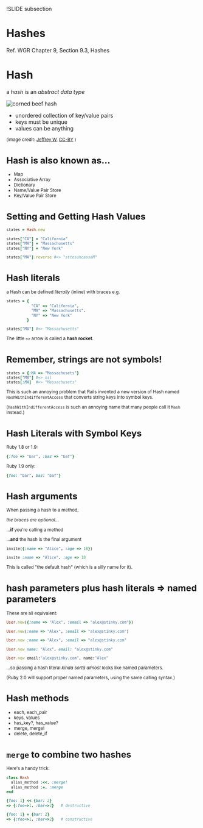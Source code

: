 !SLIDE subsection
# Hashes

Ref. WGR Chapter 9, Section 9.3, Hashes

# Hash

a *hash* is an *abstract data type*

![corned beef hash](/images/cornedbeefhash.jpeg)

* unordered collection of key/value pairs
* keys must be unique
* values can be anything

<small>(image credit: [Jeffrey W](https://www.flickr.com/photos/jeffreyww/26139552220), [CC-BY](https://creativecommons.org/licenses/by/2.0/) )

# Hash is also known as...

  * Map
  * Associative Array
  * Dictionary
  * Name/Value Pair Store
  * Key/Value Pair Store

# Setting and Getting Hash Values

```ruby
states = Hash.new

states["CA"] = "California"
states["MA"] = "Massachusetts"
states["NY"] = "New York"

states["MA"].reverse #=> "sttesuhcassaM"
```

# Hash literals

a Hash can be defined *literally* (inline) with braces e.g.

```ruby
states = {
           "CA" => "California",
           "MA" => "Massachusetts",
           "NY" => "New York"
         }

states["MA"] #=> "Massachusetts"
```

The little `=>` arrow is called a **hash rocket**.

# Remember, strings are not symbols!

```ruby
states = {:MA => "Massachusets"}
states["MA"] #=> nil
states[:MA]  #=> "Massachusets"
```

This is such an annoying problem that Rails invented a new version of Hash named `HashWithIndifferentAccess`
that converts string keys into symbol keys.

(`HashWithIndifferentAccess` is such an annoying name that many people call it `Mash` instead.)

# Hash Literals with Symbol Keys

Ruby 1.8 or 1.9:

```ruby
{:foo => "bar", :baz => "baf"}
```

Ruby 1.9 only:

```ruby
{foo: "bar", baz: "baf"}
```

# Hash arguments

When passing a hash to a method,

*the braces are optional*...

...**if** you're calling a method

...**and** the hash is the final argument

```ruby
invite({:name => "Alice", :age => 18})

invite :name => "Alice", :age => 18
```

This is called "the default hash" (which is a silly name for it).

# hash parameters plus hash literals => named parameters

These are all equivalent:

```ruby
User.new({:name => "Alex", :email => "alex@stinky.com"})

User.new(:name => "Alex", :email => "alex@stinky.com")

User.new :name => "Alex", :email => "alex@stinky.com"

User.new name: "Alex", email: "alex@stinky.com"

User.new email:"alex@stinky.com", name:"Alex"
```

...so passing a hash literal *kinda sorta almost* looks like named parameters.

(Ruby 2.0 will support proper named parameters, using the same calling syntax.)

# Hash methods

* each, each_pair
* keys, values
* has_key?, has_value?
* merge, merge!
* delete, delete_if

# `merge` to combine two hashes

Here's a handy trick:

```ruby
class Hash
  alias_method :<<, :merge!
  alias_method :+, :merge
end

{foo: 1} << {bar: 2}
=> {:foo=>1, :bar=>2}   # destructive

{foo: 1} + {bar: 2}
=> {:foo=>1, :bar=>2}   # constructive
```
